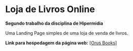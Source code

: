 # Loja de Livros Online

**Segundo trabalho da disciplina de Hipermídia**  

Uma Landing Page simples de uma loja de venda de livros.  

**Link para hospedagem da página web:** [[Orus Books](https://hipermidia.vercel.app/)]
